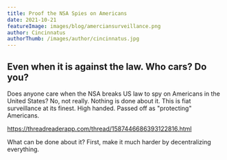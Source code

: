 ```yaml
---
title: Proof the NSA Spies on Americans
date: 2021-10-21
featureImage: images/blog/amerciansurveillance.png
author: Cincinnatus
authorThumb: /images/author/cincinnatus.jpg
---
```


## Even when it is against the law. Who cars? Do you?

Does anyone care when the NSA breaks US law to spy on Americans in the United States? No, not really. Nothing is done about it. This is fiat surveillance at its finest. High handed. Passed off as "protecting" Americans.

https://threadreaderapp.com/thread/1587446686393122816.html

What can be done about it? First, make it much harder by decentralizing everything.